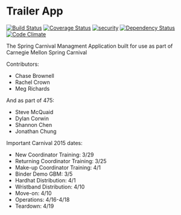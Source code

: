 Trailer App
===
[![Build Status](https://travis-ci.org/sc0v/binder-app.svg?branch=master)](https://travis-ci.org/sc0v/binder-app) [![Coverage Status](https://img.shields.io/coveralls/sc0v/binder-app.svg)](https://coveralls.io/r/sc0v/binder-app?branch=master) [![security](https://hakiri.io/github/sc0v/binder-app/master.svg)](https://hakiri.io/github/sc0v/binder-app/master) [![Dependency Status](https://gemnasium.com/sc0v/binder-app.svg)](https://gemnasium.com/sc0v/binder-app) [![Code Climate](https://codeclimate.com/github/sc0v/binder-app/badges/gpa.svg)](https://codeclimate.com/github/sc0v/binder-app)

The Spring Carnival Managment Application built for use as part of Carnegie Mellon Spring Carnival


Contributors:
- Chase Brownell
- Rachel Crown
- Meg Richards

And as part of 475:
- Steve McQuaid
- Dylan Corwin
- Shannon Chen
- Jonathan Chung


Important Carnival 2015 dates:

- New Coordinator Training: 3/29
- Returning Coordinator Training: 3/25
- Make-up Coordinator Training: 4/1
- Binder Demo GBM: 3/5
- Hardhat Distribution: 4/1
- Wristband Distribution: 4/10
- Move-on: 4/10
- Operations: 4/16-4/18
- Teardown: 4/19
